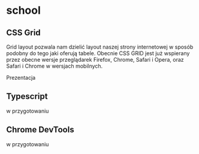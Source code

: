 # school

## CSS Grid
Grid layout pozwala nam dzielić layout naszej strony internetowej w sposób podobny do tego jaki oferują tabele. Obecnie CSS GRID jest już wspierany przez obecne wersje przeglądarek Firefox, Chrome, Safari i Opera, oraz Safari i Chrome w wersjach mobilnych.

Prezentacja 

## Typescript
w przygotowaniu

## Chrome DevTools
w przygotowaniu
